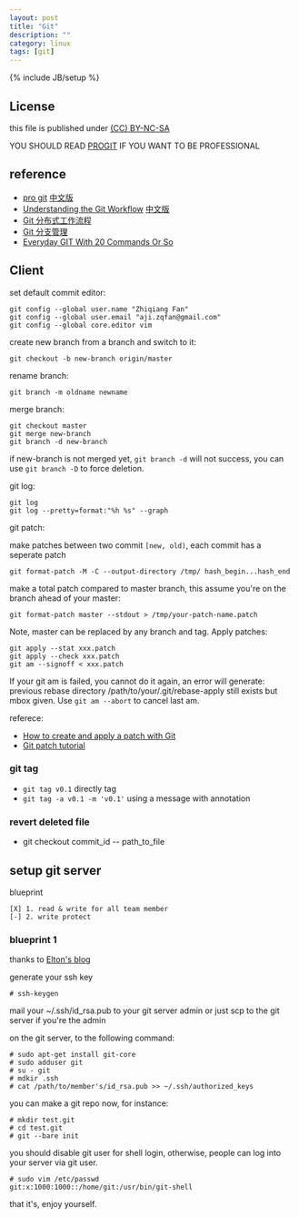 ```yaml
---
layout: post
title: "Git"
description: ""
category: linux
tags: [git]
---
```

{% include JB/setup %}
## License
this file is published under [(CC) BY-NC-SA](http://creativecommons.org/licenses/by-nc-sa/3.0/)

YOU SHOULD READ [PROGIT](http://git-scm.com/book) IF YOU WANT TO BE PROFESSIONAL

## reference
* [pro git](http://git-scm.com/book/) [中文版](http://git-scm.com/book/zh)
* [Understanding the Git Workflow](https://sandofsky.com/blog/git-workflow.html) [中文版](http://kb.cnblogs.com/page/152176/)
* [Git 分布式工作流程](http://wangyan.org/blog/git-work.html)
* [Git 分支管理](http://wangyan.org/blog/git-branch.html)
* [Everyday GIT With 20 Commands Or So](https://www.kernel.org/pub/software/scm/git/docs/everyday.html)

## Client
set default commit editor:

    git config --global user.name "Zhiqiang Fan"
    git config --global user.email "aji.zqfan@gmail.com"
    git config --global core.editor vim

create new branch from a branch and switch to it:

    git checkout -b new-branch origin/master

rename branch:

    git branch -m oldname newname

merge branch:

    git checkout master
    git merge new-branch
    git branch -d new-branch

if new-branch is not merged yet, `git branch -d` will not success, you can use `git branch -D` to force deletion.

git log:

    git log
    git log --pretty=format:"%h %s" --graph

git patch:

make patches between two commit `[new, old)`, each commit has a seperate patch

    git format-patch -M -C --output-directory /tmp/ hash_begin...hash_end

make a total patch compared to master branch, this assume you're on the branch ahead of your master:

    git format-patch master --stdout > /tmp/your-patch-name.patch

Note, master can be replaced by any branch and tag. Apply patches:

    git apply --stat xxx.patch
    git apply --check xxx.patch
    git am --signoff < xxx.patch

If your git am is failed, you cannot do it again, an error will generate: previous rebase directory /path/to/your/.git/rebase-apply still exists but mbox given. Use `git am --abort` to cancel last am.

referece:
* [How to create and apply a patch with Git](http://ariejan.net/2009/10/26/how-to-create-and-apply-a-patch-with-git/)
* [Git patch tutorial](http://luhman.org/blog/2009/09/22/git-patch-tutorial)

### git tag
* `git tag v0.1` directly tag
* `git tag -a v0.1 -m 'v0.1'` using a message with annotation

### revert deleted file
* git checkout commit_id -- path_to_file

## setup git server
blueprint

    [X] 1. read & write for all team member
    [-] 2. write protect

### blueprint 1
thanks to [Elton's blog](http://blog.prosight.me/index.php/2009/11/485)

generate your ssh key

    # ssh-keygen

mail your ~/.ssh/id_rsa.pub to your git server admin or just scp to the git server if you're the admin

on the git server, to the following command:

    # sudo apt-get install git-core
    # sudo adduser git
    # su - git
    # mdkir .ssh
    # cat /path/to/member's/id_rsa.pub >> ~/.ssh/authorized_keys

you can make a git repo now, for instance:

    # mkdir test.git
    # cd test.git
    # git --bare init

you should disable git user for shell login, otherwise, people can log into your server via git user.

    # sudo vim /etc/passwd
    git:x:1000:1000::/home/git:/usr/bin/git-shell

that it's, enjoy yourself.



